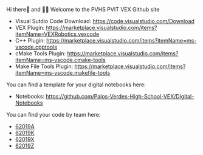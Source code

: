 Hi there👋 and 🙋‍♀️ Welcome to the PVHS PVIT VEX Github site
- Visual Sutdio Code Download: https://code.visualstudio.com/Download
- VEX Plugin: https://marketplace.visualstudio.com/items?itemName=VEXRobotics.vexcode
- C++ Plugin: https://marketplace.visualstudio.com/items?itemName=ms-vscode.cpptools
- cMake Tools Plugin: https://marketplace.visualstudio.com/items?itemName=ms-vscode.cmake-tools
- Make File Tools Plugin: https://marketplace.visualstudio.com/items?itemName=ms-vscode.makefile-tools

You can find a template for your digital notebooks here: 
- Notebooks: https://github.com/Palos-Verdes-High-School-VEX/Digital-Notebooks

You can find your code by team here:
- <a href=https://github.com/Palos-Verdes-High-School-VEX/62019A>62019A</a>
- <a href=https://github.com/Palos-Verdes-High-School-VEX/62019K>62019K</a>
- <a href=https://github.com/Palos-Verdes-High-School-VEX/62019X>62019X</a>
- <a href=https://github.com/Palos-Verdes-High-School-VEX/62019Z>62019Z</a>
<!--

-->
